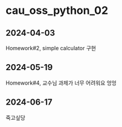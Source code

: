 # cau_oss_python_02

## 2024-04-03
Homework#2, simple calculator 구현

## 2024-05-19
Homework#4, 교수님 과제가 너무 어려워요 엉엉

## 2024-06-17
죽고싶당